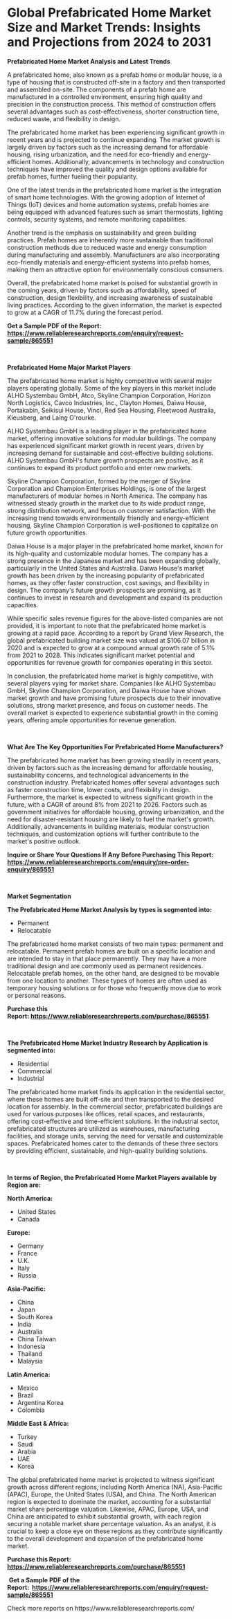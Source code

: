 <p><h1>Global Prefabricated Home Market Size and Market Trends: Insights and Projections from 2024 to 2031</h1></p><p><strong>Prefabricated Home Market Analysis and Latest Trends</strong></p>
<p><p>A prefabricated home, also known as a prefab home or modular house, is a type of housing that is constructed off-site in a factory and then transported and assembled on-site. The components of a prefab home are manufactured in a controlled environment, ensuring high quality and precision in the construction process. This method of construction offers several advantages such as cost-effectiveness, shorter construction time, reduced waste, and flexibility in design.</p><p>The prefabricated home market has been experiencing significant growth in recent years and is projected to continue expanding. The market growth is largely driven by factors such as the increasing demand for affordable housing, rising urbanization, and the need for eco-friendly and energy-efficient homes. Additionally, advancements in technology and construction techniques have improved the quality and design options available for prefab homes, further fueling their popularity.</p><p>One of the latest trends in the prefabricated home market is the integration of smart home technologies. With the growing adoption of Internet of Things (IoT) devices and home automation systems, prefab homes are being equipped with advanced features such as smart thermostats, lighting controls, security systems, and remote monitoring capabilities.</p><p>Another trend is the emphasis on sustainability and green building practices. Prefab homes are inherently more sustainable than traditional construction methods due to reduced waste and energy consumption during manufacturing and assembly. Manufacturers are also incorporating eco-friendly materials and energy-efficient systems into prefab homes, making them an attractive option for environmentally conscious consumers.</p><p>Overall, the prefabricated home market is poised for substantial growth in the coming years, driven by factors such as affordability, speed of construction, design flexibility, and increasing awareness of sustainable living practices. According to the given information, the market is expected to grow at a CAGR of 11.7% during the forecast period.</p></p>
<p><strong>Get a Sample PDF of the Report:&nbsp; <a href="https://www.reliableresearchreports.com/enquiry/request-sample/865551">https://www.reliableresearchreports.com/enquiry/request-sample/865551</a></strong></p>
<p>&nbsp;</p>
<p><strong>Prefabricated Home Major Market Players</strong></p>
<p><p>The prefabricated home market is highly competitive with several major players operating globally. Some of the key players in this market include ALHO Systembau GmbH, Atco, Skyline Champion Corporation, Horizon North Logistics, Cavco Industries, Inc., Clayton Homes, Daiwa House, Portakabin, Seikisui House, Vinci, Red Sea Housing, Fleetwood Australia, Kleusberg, and Laing O'rourke.</p><p>ALHO Systembau GmbH is a leading player in the prefabricated home market, offering innovative solutions for modular buildings. The company has experienced significant market growth in recent years, driven by increasing demand for sustainable and cost-effective building solutions. ALHO Systembau GmbH's future growth prospects are positive, as it continues to expand its product portfolio and enter new markets.</p><p>Skyline Champion Corporation, formed by the merger of Skyline Corporation and Champion Enterprises Holdings, is one of the largest manufacturers of modular homes in North America. The company has witnessed steady growth in the market due to its wide product range, strong distribution network, and focus on customer satisfaction. With the increasing trend towards environmentally friendly and energy-efficient housing, Skyline Champion Corporation is well-positioned to capitalize on future growth opportunities.</p><p>Daiwa House is a major player in the prefabricated home market, known for its high-quality and customizable modular homes. The company has a strong presence in the Japanese market and has been expanding globally, particularly in the United States and Australia. Daiwa House's market growth has been driven by the increasing popularity of prefabricated homes, as they offer faster construction, cost savings, and flexibility in design. The company's future growth prospects are promising, as it continues to invest in research and development and expand its production capacities.</p><p>While specific sales revenue figures for the above-listed companies are not provided, it is important to note that the prefabricated home market is growing at a rapid pace. According to a report by Grand View Research, the global prefabricated building market size was valued at $106.07 billion in 2020 and is expected to grow at a compound annual growth rate of 5.1% from 2021 to 2028. This indicates significant market potential and opportunities for revenue growth for companies operating in this sector.</p><p>In conclusion, the prefabricated home market is highly competitive, with several players vying for market share. Companies like ALHO Systembau GmbH, Skyline Champion Corporation, and Daiwa House have shown market growth and have promising future prospects due to their innovative solutions, strong market presence, and focus on customer needs. The overall market is expected to experience substantial growth in the coming years, offering ample opportunities for revenue generation.</p></p>
<p>&nbsp;</p>
<p><strong>What Are The Key Opportunities For Prefabricated Home Manufacturers?</strong></p>
<p><p>The prefabricated home market has been growing steadily in recent years, driven by factors such as the increasing demand for affordable housing, sustainability concerns, and technological advancements in the construction industry. Prefabricated homes offer several advantages such as faster construction time, lower costs, and flexibility in design. Furthermore, the market is expected to witness significant growth in the future, with a CAGR of around 8% from 2021 to 2026. Factors such as government initiatives for affordable housing, growing urbanization, and the need for disaster-resistant housing are likely to fuel the market's growth. Additionally, advancements in building materials, modular construction techniques, and customization options will further contribute to the market's positive outlook.</p></p>
<p><strong>Inquire or Share Your Questions If Any Before Purchasing This Report: <a href="https://www.reliableresearchreports.com/enquiry/pre-order-enquiry/865551">https://www.reliableresearchreports.com/enquiry/pre-order-enquiry/865551</a></strong></p>
<p>&nbsp;</p>
<p><strong>Market Segmentation</strong></p>
<p><strong>The Prefabricated Home Market Analysis by types is segmented into:</strong></p>
<p><ul><li>Permanent</li><li>Relocatable</li></ul></p>
<p><p>The prefabricated home market consists of two main types: permanent and relocatable. Permanent prefab homes are built on a specific location and are intended to stay in that place permanently. They may have a more traditional design and are commonly used as permanent residences. Relocatable prefab homes, on the other hand, are designed to be movable from one location to another. These types of homes are often used as temporary housing solutions or for those who frequently move due to work or personal reasons.</p></p>
<p><strong>Purchase this Report:&nbsp;<a href="https://www.reliableresearchreports.com/purchase/865551">https://www.reliableresearchreports.com/purchase/865551</a></strong></p>
<p>&nbsp;</p>
<p><strong>The Prefabricated Home Market Industry Research by Application is segmented into:</strong></p>
<p><ul><li>Residential</li><li>Commercial</li><li>Industrial</li></ul></p>
<p><p>The prefabricated home market finds its application in the residential sector, where these homes are built off-site and then transported to the desired location for assembly. In the commercial sector, prefabricated buildings are used for various purposes like offices, retail spaces, and restaurants, offering cost-effective and time-efficient solutions. In the industrial sector, prefabricated structures are utilized as warehouses, manufacturing facilities, and storage units, serving the need for versatile and customizable spaces. Prefabricated homes cater to the demands of these three sectors by providing efficient, sustainable, and high-quality building solutions.</p></p>
<p>&nbsp;</p>
<p><strong>In terms of Region, the Prefabricated Home Market Players available by Region are:</strong></p>
<p>
    <p> <strong> North America: </strong>
        <ul>
            <li>United States</li>
            <li>Canada</li>
        </ul>
        </p> 
    <p> <strong> Europe: </strong>
        <ul>
            <li>Germany</li>
            <li>France</li>
            <li>U.K.</li>
            <li>Italy</li>
            <li>Russia</li>
        </ul>
        </p> 
    <p> <strong> Asia-Pacific: </strong>
        <ul>
            <li>China</li>
            <li>Japan</li>
            <li>South Korea</li>
            <li>India</li>
            <li>Australia</li>
            <li>China Taiwan</li>
            <li>Indonesia</li>
            <li>Thailand</li>
            <li>Malaysia</li>
        </ul>
        </p> 
    <p> <strong> Latin America: </strong>
        <ul>
            <li>Mexico</li>
            <li>Brazil</li>
            <li>Argentina Korea</li>
            <li>Colombia</li>
        </ul>
        </p> 
    <p> <strong> Middle East & Africa: </strong>
        <ul>
            <li>Turkey</li>
            <li>Saudi</li>
            <li>Arabia</li>
            <li>UAE</li>
            <li>Korea</li>
        </ul>
    </p>
    </p>
<p><p>The global prefabricated home market is projected to witness significant growth across different regions, including North America (NA), Asia-Pacific (APAC), Europe, the United States (USA), and China. The North American region is expected to dominate the market, accounting for a substantial market share percentage valuation. Likewise, APAC, Europe, USA, and China are anticipated to exhibit substantial growth, with each region securing a notable market share percentage valuation. As an analyst, it is crucial to keep a close eye on these regions as they contribute significantly to the overall development and expansion of the prefabricated home market.</p></p>
<p><strong>Purchase this Report: <a href="https://www.reliableresearchreports.com/purchase/865551">https://www.reliableresearchreports.com/purchase/865551</a></strong></p>
<p>&nbsp;<strong>Get a Sample PDF of the Report:&nbsp;&nbsp;<a href="https://www.reliableresearchreports.com/enquiry/request-sample/865551">https://www.reliableresearchreports.com/enquiry/request-sample/865551</a></strong></p>
<p><strong></strong></p>
<p>Check more reports on https://www.reliableresearchreports.com/</p>